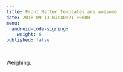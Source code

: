 ```yaml
---
title: Front Matter Templates are awesome
date: 2018-09-13 07:40:21 +0000
menu:
  android-code-signing:
    weight: 6
published: false

---
```

Weighing.